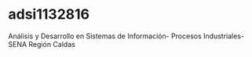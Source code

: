 # adsi1132816
Análisis y Desarrollo en Sistemas de Información- Procesos Industriales- SENA Región Caldas
